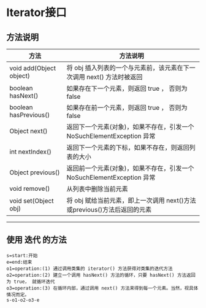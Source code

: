 # Iterator接口
## 方法说明
方法 | 方法说明
--- | ---
void add(Object object) | 将 obj 插入列表的一个与元素前，该元素在下一次调用 next() 方法时被返回
boolean hasNext() | 如果存在下一个元素，则返回 true ， 否则为 false
boolean hasPrevious() | 如果存在前一个元素，则返回 true ， 否则为 false
Object next() | 返回下一个元素(对象)，如果不存在，引发一个 NoSuchElementException 异常
int nextIndex() | 返回下一个元素的下标，如果不存在，则返回列表的大小
Object previous() | 返回前一个元素(对象)，如果不存在，引发一个 NoSuchElementException 异常
void remove() | 从列表中删除当前元素
void set(Object obj) | 将 obj 赋给当前元素，即上一次调用 next()方法或previous()方法后返回的元素

---
## 使用 迭代 的方法
```flow
s=start:开始
e=end:结束
o1=operation:(1) 通过调用类集的 iterator() 方法获得对类集的迭代方法
o2=operation:(2) 建立一个调用 hasNext() 方法的循环，只要 hasNext() 方法返回为 true， 就循环迭代
o3=operation:(3) 在循环内部，通过调用 next() 方法来得到每一个元素。当然，视具体情况而定。
s-o1-o2-o3-e
```
